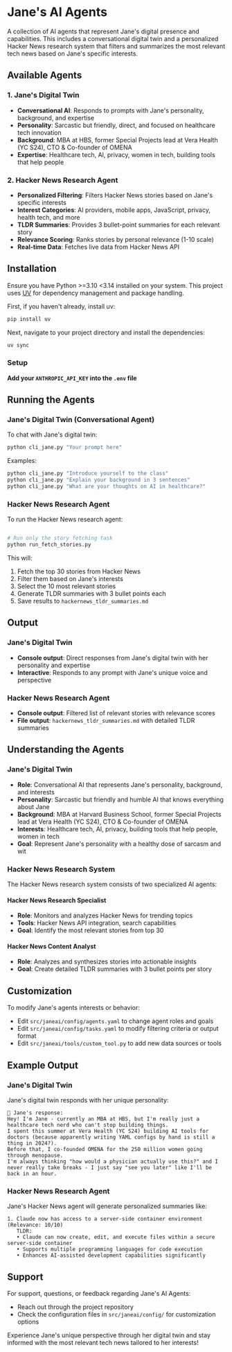 # Jane's AI Agents

A collection of AI agents that represent Jane's digital presence and capabilities. This includes a conversational digital twin and a personalized Hacker News research system that filters and summarizes the most relevant tech news based on Jane's specific interests.

## Available Agents

### 1. Jane's Digital Twin
- **Conversational AI**: Responds to prompts with Jane's personality, background, and expertise
- **Personality**: Sarcastic but friendly, direct, and focused on healthcare tech innovation
- **Background**: MBA at HBS, former Special Projects lead at Vera Health (YC S24), CTO & Co-founder of OMENA
- **Expertise**: Healthcare tech, AI, privacy, women in tech, building tools that help people

### 2. Hacker News Research Agent
- **Personalized Filtering**: Filters Hacker News stories based on Jane's specific interests
- **Interest Categories**: AI providers, mobile apps, JavaScript, privacy, health tech, and more
- **TLDR Summaries**: Provides 3 bullet-point summaries for each relevant story
- **Relevance Scoring**: Ranks stories by personal relevance (1-10 scale)
- **Real-time Data**: Fetches live data from Hacker News API

## Installation

Ensure you have Python >=3.10 <3.14 installed on your system. This project uses [UV](https://docs.astral.sh/uv/) for dependency management and package handling.

First, if you haven't already, install uv:

```bash
pip install uv
```

Next, navigate to your project directory and install the dependencies:

```bash
uv sync
```

### Setup

**Add your `ANTHROPIC_API_KEY` into the `.env` file**


## Running the Agents

### Jane's Digital Twin (Conversational Agent)

To chat with Jane's digital twin:

```bash
python cli_jane.py "Your prompt here"
```

Examples:
```bash
python cli_jane.py "Introduce yourself to the class"
python cli_jane.py "Explain your background in 3 sentences"
python cli_jane.py "What are your thoughts on AI in healthcare?"
```

### Hacker News Research Agent

To run the Hacker News research agent:

```bash

# Run only the story fetching task
python run_fetch_stories.py
```

This will:
1. Fetch the top 30 stories from Hacker News
2. Filter them based on Jane's interests
3. Select the 10 most relevant stories
4. Generate TLDR summaries with 3 bullet points each
5. Save results to `hackernews_tldr_summaries.md`

## Output

### Jane's Digital Twin
- **Console output**: Direct responses from Jane's digital twin with her personality and expertise
- **Interactive**: Responds to any prompt with Jane's unique voice and perspective

### Hacker News Research Agent
- **Console output**: Filtered list of relevant stories with relevance scores
- **File output**: `hackernews_tldr_summaries.md` with detailed TLDR summaries

## Understanding the Agents

### Jane's Digital Twin
- **Role**: Conversational AI that represents Jane's personality, background, and interests
- **Personality**: Sarcastic but friendly and humble AI that knows everything about Jane
- **Background**: MBA at Harvard Business School, former Special Projects lead at Vera Health (YC S24), CTO & Co-founder of OMENA
- **Interests**: Healthcare tech, AI, privacy, building tools that help people, women in tech
- **Goal**: Represent Jane's personality with a healthy dose of sarcasm and wit

### Hacker News Research System
The Hacker News research system consists of two specialized AI agents:

#### Hacker News Research Specialist
- **Role**: Monitors and analyzes Hacker News for trending topics
- **Tools**: Hacker News API integration, search capabilities
- **Goal**: Identify the most relevant stories from top 30

#### Hacker News Content Analyst  
- **Role**: Analyzes and synthesizes stories into actionable insights
- **Goal**: Create detailed TLDR summaries with 3 bullet points per story

## Customization

To modify Jane's agents interests or behavior:
- Edit `src/janeai/config/agents.yaml` to change agent roles and goals
- Edit `src/janeai/config/tasks.yaml` to modify filtering criteria or output format
- Edit `src/janeai/tools/custom_tool.py` to add new data sources or tools

## Example Output

### Jane's Digital Twin
Jane's digital twin responds with her unique personality:

```
🤖 Jane's response:
Hey! I'm Jane - currently an MBA at HBS, but I'm really just a healthcare tech nerd who can't stop building things. 
I spent this summer at Vera Health (YC S24) building AI tools for doctors (because apparently writing YAML configs by hand is still a thing in 2024?). 
Before that, I co-founded OMENA for the 250 million women going through menopause. 
I'm always thinking "how would a physician actually use this?" and I never really take breaks - I just say "see you later" like I'll be back in an hour.
```

### Hacker News Research Agent
Jane's Hacker News agent will generate personalized summaries like:

```
1. Claude now has access to a server-side container environment (Relevance: 10/10)
   TLDR:
   • Claude can now create, edit, and execute files within a secure server-side container
   • Supports multiple programming languages for code execution
   • Enhances AI-assisted development capabilities significantly
```

## Support

For support, questions, or feedback regarding Jane's AI Agents:
- Reach out through the project repository
- Check the configuration files in `src/janeai/config/` for customization options

Experience Jane's unique perspective through her digital twin and stay informed with the most relevant tech news tailored to her interests!

